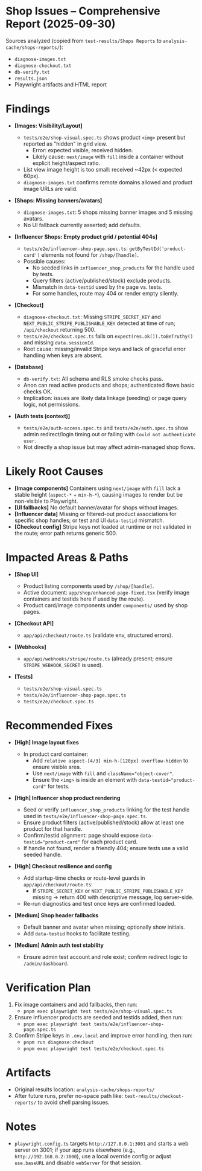 # Shop Issues – Comprehensive Report (2025-09-30)

Sources analyzed (copied from `test-results/Shops Reports` to `analysis-cache/shops-reports/`):
- `diagnose-images.txt`
- `diagnose-checkout.txt`
- `db-verify.txt`
- `results.json`
- Playwright artifacts and HTML report

# Findings

- **[Images: Visibility/Layout]**
  - `tests/e2e/shop-visual.spec.ts` shows product `<img>` present but reported as "hidden" in grid view.
    - Error: expected visible, received hidden.
    - Likely cause: `next/image` with `fill` inside a container without explicit height/aspect ratio.
  - List view image height is too small: received ~42px (< expected 60px).
  - `diagnose-images.txt` confirms remote domains allowed and product image URLs are valid.

- **[Shops: Missing banners/avatars]**
  - `diagnose-images.txt`: 5 shops missing banner images and 5 missing avatars.
  - No UI fallback currently asserted; add defaults.

- **[Influencer Shops: Empty product grid / potential 404s]**
  - `tests/e2e/influencer-shop-page.spec.ts`: `getByTestId('product-card')` elements not found for `/shop/[handle]`.
  - Possible causes:
    - No seeded links in `influencer_shop_products` for the handle used by tests.
    - Query filters (active/published/stock) exclude products.
    - Mismatch in `data-testid` used by the page vs. tests.
    - For some handles, route may 404 or render empty silently.

- **[Checkout]**
  - `diagnose-checkout.txt`: Missing `STRIPE_SECRET_KEY` and `NEXT_PUBLIC_STRIPE_PUBLISHABLE_KEY` detected at time of run; `/api/checkout` returning 500.
  - `tests/e2e/checkout.spec.ts` fails on `expect(res.ok()).toBeTruthy()` and missing `data.sessionId`.
  - Root cause: missing/invalid Stripe keys and lack of graceful error handling when keys are absent.

- **[Database]**
  - `db-verify.txt`: All schema and RLS smoke checks pass.
  - Anon can read active products and shops; authenticated flows basic checks OK.
  - Implication: issues are likely data linkage (seeding) or page query logic, not permissions.

- **[Auth tests (context)]**
  - `tests/e2e/auth-access.spec.ts` and `tests/e2e/auth.spec.ts` show admin redirect/login timing out or failing with `Could not authenticate user`.
  - Not directly a shop issue but may affect admin-managed shop flows.

# Likely Root Causes

- **[Image components]** Containers using `next/image` with `fill` lack a stable height (`aspect-*` + `min-h-*`), causing images to render but be non-visible to Playwright.
- **[UI fallbacks]** No default banner/avatar for shops without images.
- **[Influencer data]** Missing or filtered-out product associations for specific shop handles; or test and UI `data-testid` mismatch.
- **[Checkout config]** Stripe keys not loaded at runtime or not validated in the route; error path returns generic 500.

# Impacted Areas & Paths

- **[Shop UI]**
  - Product listing components used by `/shop/[handle]`.
  - Active document: `app/shop/enhanced-page-fixed.tsx` (verify image containers and testids here if used by the route).
  - Product card/image components under `components/` used by shop pages.

- **[Checkout API]**
  - `app/api/checkout/route.ts` (validate env, structured errors).

- **[Webhooks]**
  - `app/api/webhooks/stripe/route.ts` (already present; ensure `STRIPE_WEBHOOK_SECRET` is used).

- **[Tests]**
  - `tests/e2e/shop-visual.spec.ts`
  - `tests/e2e/influencer-shop-page.spec.ts`
  - `tests/e2e/checkout.spec.ts`

# Recommended Fixes

- **[High] Image layout fixes**
  - In product card container:
    - Add `relative aspect-[4/3] min-h-[120px] overflow-hidden` to ensure visible area.
    - Use `next/image` with `fill` and `className="object-cover"`.
    - Ensure the `<img>` is inside an element with `data-testid="product-card"` for tests.

- **[High] Influencer shop product rendering**
  - Seed or verify `influencer_shop_products` linking for the test handle used in `tests/e2e/influencer-shop-page.spec.ts`.
  - Ensure product filters (active/published/stock) allow at least one product for that handle.
  - Confirm/testid alignment: page should expose `data-testid="product-card"` for each product card.
  - If handle not found, render a friendly 404; ensure tests use a valid seeded handle.

- **[High] Checkout resilience and config**
  - Add startup-time checks or route-level guards in `app/api/checkout/route.ts`:
    - If `STRIPE_SECRET_KEY` or `NEXT_PUBLIC_STRIPE_PUBLISHABLE_KEY` missing → return 400 with descriptive message, log server-side.
  - Re-run diagnostics and test once keys are confirmed loaded.

- **[Medium] Shop header fallbacks**
  - Default banner and avatar when missing; optionally show initials.
  - Add `data-testid` hooks to facilitate testing.

- **[Medium] Admin auth test stability**
  - Ensure admin test account and role exist; confirm redirect logic to `/admin/dashboard`.

# Verification Plan

1. Fix image containers and add fallbacks, then run:
   - `pnpm exec playwright test tests/e2e/shop-visual.spec.ts`
2. Ensure influencer products are seeded and testids added, then run:
   - `pnpm exec playwright test tests/e2e/influencer-shop-page.spec.ts`
3. Confirm Stripe keys in `.env.local` and improve error handling, then run:
   - `pnpm run diagnose:checkout`
   - `pnpm exec playwright test tests/e2e/checkout.spec.ts`

# Artifacts

- Original results location: `analysis-cache/shops-reports/`
- After future runs, prefer no-space path like: `test-results/checkout-reports/` to avoid shell parsing issues.

# Notes

- `playwright.config.ts` targets `http://127.0.0.1:3001` and starts a web server on 3001; if your app runs elsewhere (e.g., `http://192.168.0.2:3000`), use a local override config or adjust `use.baseURL` and disable `webServer` for that session.
